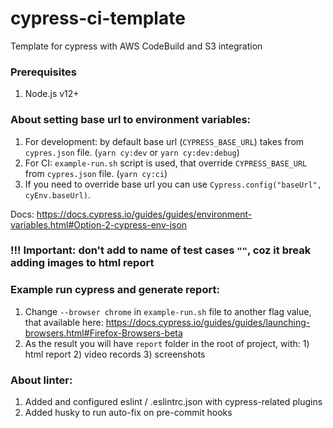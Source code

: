 # cypress-ci-template
Template for cypress with AWS CodeBuild and S3 integration

### Prerequisites

1. Node.js v12+

### About setting base url to environment variables:

1. For development: by default base url (`CYPRESS_BASE_URL`) takes from `cypres.json` file. (`yarn cy:dev` or `yarn cy:dev:debug`)
2. For CI: `example-run.sh` script is used, that override `CYPRESS_BASE_URL` from `cypres.json` file. (`yarn cy:ci`)
3. If you need to override base url you can use `Cypress.config("baseUrl", cyEnv.baseUrl)`.

Docs: https://docs.cypress.io/guides/guides/environment-variables.html#Option-2-cypress-env-json

### !!! Important: don't add to name of test cases `""`, coz it break adding images to html report


### Example run cypress and generate report:

1. Change `--browser chrome` in `example-run.sh` file to another flag value, that available here: https://docs.cypress.io/guides/guides/launching-browsers.html#Firefox-Browsers-beta
2. As the result you will have `report` folder in the root of project, with: 1) html report 2) video records 3) screenshots


### About linter:

1. Added and configured eslint / .eslintrc.json with cypress-related plugins
2. Added husky to run auto-fix on pre-commit hooks
